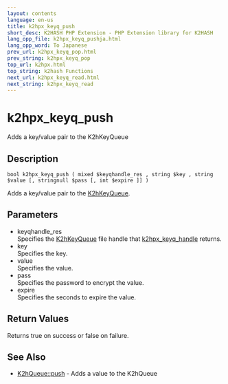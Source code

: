 ```yaml
---
layout: contents
language: en-us
title: k2hpx_keyq_push
short_desc: K2HASH PHP Extension - PHP Extension library for K2HASH
lang_opp_file: k2hpx_keyq_pushja.html
lang_opp_word: To Japanese
prev_url: k2hpx_keyq_pop.html
prev_string: k2hpx_keyq_pop
top_url: k2hpx.html
top_string: k2hash Functions
next_url: k2hpx_keyq_read.html
next_string: k2hpx_keyq_read
---
```


# k2hpx_keyq_push
Adds a key/value pair to the K2hKeyQueue

## Description

```
bool k2hpx_keyq_push ( mixed $keyqhandle_res , string $key , string $value [, stringnull $pass [, int $expire ]] )
```

Adds a key/value pair to the [K2hKeyQueue](k2hkq_class.html). 

## Parameters
- keyqhandle_res  
Specifies the [K2hKeyQueue](k2hkq_class.html) file handle that [k2hpx_keyq_handle](k2hpx_keyq_handle.html) returns.
- key  
Specifies the key.
- value  
Specifies the value.
- pass  
Specifies the password to encrypt the value.
- expire  
Specifies the seconds to expire the value.

## Return Values
Returns true on success or false on failure. 

## See Also
- [K2hQueue::push](k2hq_push.html) - Adds a value to the K2hQueue
